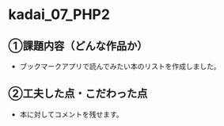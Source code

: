 # kadai_07_PHP2
## ①課題内容（どんな作品か） 
- ブックマークアプリで読んでみたい本のリストを作成しました。

## ②工夫した点・こだわった点
- 本に対してコメントを残せます。
